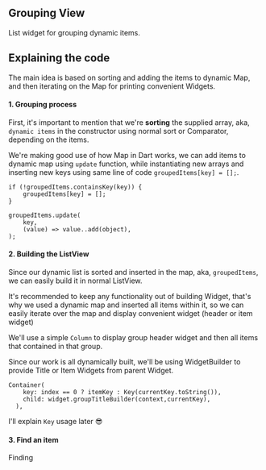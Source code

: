 ## Grouping View

List widget for grouping dynamic items.

## Explaining the code

The main idea is based on sorting and adding the items to dynamic Map,
and then iterating on the Map for printing convenient Widgets.

#### 1. Grouping process

First, it's important to mention that we're **sorting** the supplied array,
aka, `dynamic items` in the constructor using normal sort or Comparator,
depending on the items.

We're making good use of how Map in Dart works, we can add items  to
dynamic map using `update` function, while instantiating new arrays and
inserting new keys using same line of code `groupedItems[key] = [];`.

```
if (!groupedItems.containsKey(key)) {
    groupedItems[key] = [];
}

groupedItems.update(
    key,
    (value) => value..add(object),
);
```

#### 2. Building the ListView

Since our dynamic list is sorted and inserted in the map, aka, `groupedItems`,
we can easily build it in normal ListView.

It's recommended to keep any functionality out of building Widget, that's why
we used a dynamic map and inserted all items within it, so we can easily
iterate over the map and display convenient widget (header or item widget)

We'll use a simple `Column` to display group header widget and then all
items that contained in that group.

Since our work is all dynamically built, we'll be using WidgetBuilder to
provide Title or Item Widgets from parent Widget.

```
Container(
    key: index == 0 ? itemKey : Key(currentKey.toString()),
    child: widget.groupTitleBuilder(context,currentKey),
  ),
```

I'll explain `Key` usage later 😎


#### 3. Find an item

Finding